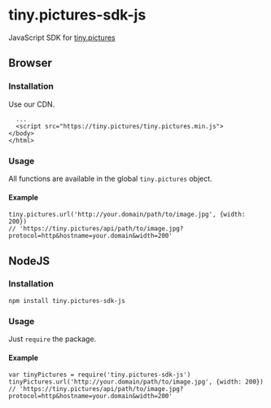 # tiny.pictures-sdk-js
JavaScript SDK for [tiny.pictures](https://tiny.pictures/)

## Browser
### Installation
Use our CDN.
```
  ...
  <script src="https://tiny.pictures/tiny.pictures.min.js">
</body>
</html>
```
### Usage
All functions are available in the global `tiny.pictures` object.
#### Example
```
tiny.pictures.url('http://your.domain/path/to/image.jpg', {width: 200})
// 'https://tiny.pictures/api/path/to/image.jpg?protocol=http&hostname=your.domain&width=200'
```

## NodeJS
### Installation
```
npm install tiny.pictures-sdk-js
```
### Usage
Just `require` the package.
#### Example
```
var tinyPictures = require('tiny.pictures-sdk-js')
tinyPictures.url('http://your.domain/path/to/image.jpg', {width: 200})
// 'https://tiny.pictures/api/path/to/image.jpg?protocol=http&hostname=your.domain&width=200'
```
